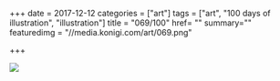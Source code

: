 +++
date = 2017-12-12
categories = ["art"]
tags = ["art", "100 days of illustration", "illustration"]
title = "069/100"
href= ""
summary=""
featuredimg = "//media.konigi.com/art/069.png"

+++

<img src="//media.konigi.com/art/069.png" />
